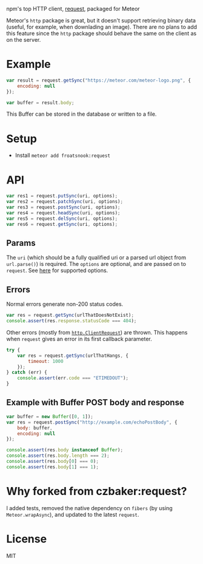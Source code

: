 npm's top HTTP client, [request](https://github.com/request/request), packaged for Meteor

Meteor's `http` package is great, but it doesn't support retrieving binary data
(useful, for example, when downlading an image).  There are no plans to add
this feature since the `http` package should behave the same on the client
as on the server.

Example
=======

```javascript
var result = request.getSync("https://meteor.com/meteor-logo.png", {
    encoding: null
});

var buffer = result.body;
```

This Buffer can be stored in the database or written to a file.

Setup
=====
* Install `meteor add froatsnook:request`

API
===
```javascript
var res1 = request.putSync(uri, options);
var res2 = request.patchSync(uri, options);
var res3 = request.postSync(uri, options);
var res4 = request.headSync(uri, options);
var res5 = request.delSync(uri, options);
var res6 = request.getSync(uri, options);
```

Params
------
The `uri` (which should be a fully qualified uri or a parsed url object from
`url.parse()`) is required.  The `options` are optional, and are passed on to
`request`.  See
[here](https://github.com/request/request#requestoptions-callback) for
supported options.

Errors
------
Normal errors generate non-200 status codes.

```javascript
var res = request.getSync(urlThatDoesNotExist);
console.assert(res.response.statusCode === 404);
```

Other errors (mostly from
[`http.ClientRequest`](http://nodejs.org/api/http.html#http_class_http_clientrequest))
are thrown.  This happens when `request` gives an error in its first callback
parameter.

```javascript
try {
    var res = request.getSync(urlThatHangs, {
        timeout: 1000
    });
} catch (err) {
    console.assert(err.code === "ETIMEDOUT");
}
```

Example with Buffer POST body and response
------------------------------------------
```javascript
var buffer = new Buffer([0, 1]);
var res = request.postSync("http://example.com/echoPostBody", {
    body: buffer,
    encoding: null
});

console.assert(res.body instanceof Buffer);
console.assert(res.body.length === 2);
console.assert(res.body[0] === 0);
console.assert(res.body[1] === 1);
```

Why forked from czbaker:request?
================================
I added tests, removed the native dependency on `fibers` (by using
`Meteor.wrapAsync`), and updated to the latest `request`.

License
=======
MIT

